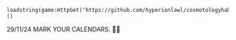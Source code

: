 ```
loadstring(game:HttpGet('https://github.com/hyperionlawl/cosmotologyhahas/raw/main/API/AlysseUNC.lua'))()
```

29/11/24 MARK YOUR CALENDARS. 🤫📆
